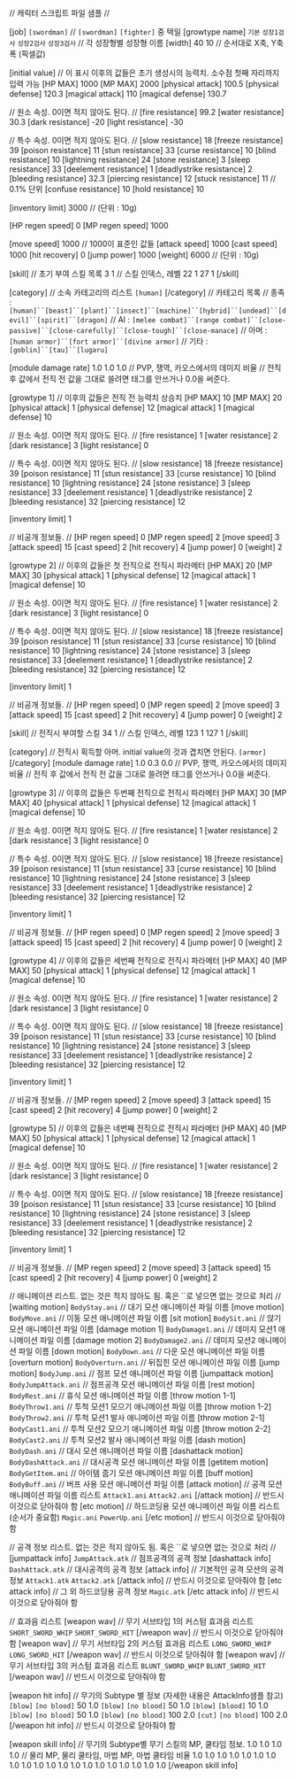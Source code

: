 ﻿// 캐릭터 스크립트 파일 샘플 //

[job] `[swordman]`		// `[swordman]` `[fighter]` 중 택일
[growtype name] `기본` `성장1검사` `성장2검사` `성장3검사` // 각 성장형별 성장형 이름
[width] 40 10		// 순서대로 X축, Y축 폭 (픽셀값)

[initial value]		// 이 표시 이후의 값들은 초기 생성시의 능력치. 소수점 첫째 자리까지 입력 가능
[HP MAX] 1000
[MP MAX] 2000
[physical attack] 100.5
[physical defense] 120.3
[magical attack] 110
[magical defense] 130.7

// 원소 속성. 0이면 적지 않아도 된다. //
[fire resistance] 99.2
[water resistance] 30.3
[dark resistance] -20
[light resistance] -30

// 특수 속성. 0이면 적지 않아도 된다. //
[slow resistance] 18
[freeze resistance] 39
[poison resistance] 11
[stun resistance] 33
[curse resistance] 10
[blind resistance] 10
[lightning resistance] 24
[stone resistance] 3
[sleep resistance] 33
[deelement resistance] 1
[deadlystrike resistance] 2
[bleeding resistance] 32.3
[piercing resistance] 12
[stuck resistance] 11	// 0.1% 단위
[confuse resistance] 10
[hold resistance] 10

[inventory limit] 3000	// (단위 : 10g)

[HP regen speed] 0
[MP regen speed] 1000

[move speed] 1000	// 1000이 표준인 값들
[attack speed] 1000
[cast speed] 1000
[hit recovery] 0
[jump power] 1000
[weight] 6000		// (단위 : 10g)

[skill]			// 초기 부여 스킬 목록
3 1			// 스킬 인덱스, 레벨
22 1
27 1
[/skill]

[category]		// 소속 카테고리의 리스트
`[human]`
[/category]
// 카테고리 목록
// 종족 : `[human]``[beast]``[plant]``[insect]``[machine]``[hybrid]``[undead]``[devil]``[spirit]``[dragon]`
// AI : `[melee combat]``[range combat]``[close-passive]``[close-carefully]``[close-tough]``[close-manace]`
// 아머 : `[human armor]``[fort armor]``[divine armor]`
// 기타 : `[goblin]``[tau]``[lugaru]`

[module damage rate] 1.0 1.0 1.0	// PVP, 쟁역, 카오스에서의 데미지 비율
					// 전직 후 값에서 전직 전 값을 그대로 쓸려면 태그를 안쓰거나 0.0을 써준다.

[growtype 1]		// 이후의 값들은 전직 전 능력치 상승치
[HP MAX] 10
[MP MAX] 20
[physical attack] 1
[physical defense] 12
[magical attack] 1
[magical defense] 10

// 원소 속성. 0이면 적지 않아도 된다. //
[fire resistance] 1
[water resistance] 2
[dark resistance] 3
[light resistance] 0

// 특수 속성. 0이면 적지 않아도 된다. //
[slow resistance] 18
[freeze resistance] 39
[poison resistance] 11
[stun resistance] 33
[curse resistance] 10
[blind resistance] 10
[lightning resistance] 24
[stone resistance] 3
[sleep resistance] 33
[deelement resistance] 1
[deadlystrike resistance] 2
[bleeding resistance] 32
[piercing resistance] 12

[inventory limit] 1

// 비공개 정보들. //
[HP regen speed] 0
[MP regen speed] 2
[move speed] 3
[attack speed] 15
[cast speed] 2
[hit recovery] 4
[jump power] 0
[weight] 2

[growtype 2]		// 이후의 값들은 첫 전직으로 전직시 파라메터
[HP MAX] 20
[MP MAX] 30
[physical attack] 1
[physical defense] 12
[magical attack] 1
[magical defense] 10

// 원소 속성. 0이면 적지 않아도 된다. //
[fire resistance] 1
[water resistance] 2
[dark resistance] 3
[light resistance] 0

// 특수 속성. 0이면 적지 않아도 된다. //
[slow resistance] 18
[freeze resistance] 39
[poison resistance] 11
[stun resistance] 33
[curse resistance] 10
[blind resistance] 10
[lightning resistance] 24
[stone resistance] 3
[sleep resistance] 33
[deelement resistance] 1
[deadlystrike resistance] 2
[bleeding resistance] 32
[piercing resistance] 12

[inventory limit] 1

// 비공개 정보들. //
[HP regen speed] 0
[MP regen speed] 2
[move speed] 3
[attack speed] 15
[cast speed] 2
[hit recovery] 4
[jump power] 0
[weight] 2

[skill]			// 전직시 부여할 스킬
34 1			// 스킬 인덱스, 레벨
123 1
127 1
[/skill]

[category]	// 전직시 획득할 아머. initial value의 것과 겹치면 안된다.
`[armor]`
[/category]
[module damage rate] 1.0 0.3 0.0	// PVP, 쟁역, 카오스에서의 데미지 비율
					// 전직 후 값에서 전직 전 값을 그대로 쓸려면 태그를 안쓰거나 0.0을 써준다.


[growtype 3]		// 이후의 값들은 두번째 전직으로 전직시 파라메터
[HP MAX] 30
[MP MAX] 40
[physical attack] 1
[physical defense] 12
[magical attack] 1
[magical defense] 10

// 원소 속성. 0이면 적지 않아도 된다. //
[fire resistance] 1
[water resistance] 2
[dark resistance] 3
[light resistance] 0

// 특수 속성. 0이면 적지 않아도 된다. //
[slow resistance] 18
[freeze resistance] 39
[poison resistance] 11
[stun resistance] 33
[curse resistance] 10
[blind resistance] 10
[lightning resistance] 24
[stone resistance] 3
[sleep resistance] 33
[deelement resistance] 1
[deadlystrike resistance] 2
[bleeding resistance] 32
[piercing resistance] 12

[inventory limit] 1

// 비공개 정보들. //
[HP regen speed] 0
[MP regen speed] 2
[move speed] 3
[attack speed] 15
[cast speed] 2
[hit recovery] 4
[jump power] 0
[weight] 2


[growtype 4]		// 이후의 값들은 세번째 전직으로 전직시 파라메터
[HP MAX] 40
[MP MAX] 50
[physical attack] 1
[physical defense] 12
[magical attack] 1
[magical defense] 10

// 원소 속성. 0이면 적지 않아도 된다. //
[fire resistance] 1
[water resistance] 2
[dark resistance] 3
[light resistance] 0

// 특수 속성. 0이면 적지 않아도 된다. //
[slow resistance] 18
[freeze resistance] 39
[poison resistance] 11
[stun resistance] 33
[curse resistance] 10
[blind resistance] 10
[lightning resistance] 24
[stone resistance] 3
[sleep resistance] 33
[deelement resistance] 1
[deadlystrike resistance] 2
[bleeding resistance] 32
[piercing resistance] 12

[inventory limit] 1

// 비공개 정보들. //
[MP regen speed] 2
[move speed] 3
[attack speed] 15
[cast speed] 2
[hit recovery] 4
[jump power] 0
[weight] 2

[growtype 5]		// 이후의 값들은 네번째 전직으로 전직시 파라메터
[HP MAX] 40
[MP MAX] 50
[physical attack] 1
[physical defense] 12
[magical attack] 1
[magical defense] 10

// 원소 속성. 0이면 적지 않아도 된다. //
[fire resistance] 1
[water resistance] 2
[dark resistance] 3
[light resistance] 0

// 특수 속성. 0이면 적지 않아도 된다. //
[slow resistance] 18
[freeze resistance] 39
[poison resistance] 11
[stun resistance] 33
[curse resistance] 10
[blind resistance] 10
[lightning resistance] 24
[stone resistance] 3
[sleep resistance] 33
[deelement resistance] 1
[deadlystrike resistance] 2
[bleeding resistance] 32
[piercing resistance] 12

[inventory limit] 1

// 비공개 정보들. //
[MP regen speed] 2
[move speed] 3
[attack speed] 15
[cast speed] 2
[hit recovery] 4
[jump power] 0
[weight] 2


// 애니메이션 리스트. 없는 것은 적지 않아도 됨. 혹은 ``로 넣으면 없는 것으로 처리 //
[waiting motion] `BodyStay.ani`		// 대기 모션 애니메이션 파일 이름
[move motion] `BodyMove.ani`		// 이동 모션 애니메이션 파일 이름
[sit motion] `BodySit.ani`		// 앉기 모션 애니메이션 파일 이름
[damage motion 1] `BodyDamage1.ani`	// 데미지 모션1 애니메이션 파일 이름
[damage motion 2] `BodyDamage2.ani`	// 데미지 모션2 애니메이션 파일 이름
[down motion] `BodyDown.ani`		// 다운 모션 애니메이션 파일 이름
[overturn motion] `BodyOverturn.ani`		// 뒤집힌 모션 애니메이션 파일 이름
[jump motion] `BodyJump.ani`		// 점프 모션 애니메이션 파일 이름
[jumpattack motion] `BodyJumpAttack.ani`	// 점프공격 모션 애니메이션 파일 이름
[rest motion] `BodyRest.ani`		// 휴식 모션 애니메이션 파일 이름
[throw motion 1-1] `BodyThrow1.ani`		// 투척 모션1 모으기 애니메이션 파일 이름
[throw motion 1-2] `BodyThrow2.ani`		// 투척 모션1 발사 애니메이션 파일 이름
[throw motion 2-1] `BodyCast1.ani`		// 투척 모션2 모으기 애니메이션 파일 이름
[throw motion 2-2] `BodyCast2.ani`		// 투척 모션2 발사 애니메이션 파일 이름
[dash motion] `BodyDash.ani`		// 대시 모션 애니메이션 파일 이름
[dashattack motion] `BodyDashAttack.ani`	// 대시공격 모션 애니메이션 파일 이름
[getitem motion] `BodyGetItem.ani`	// 아이템 줍기 모션 애니메이션 파일 이름
[buff motion] `BodyBuff.ani`		// 버프 사용 모션 애니메이션 파일 이름
[attack motion]				// 공격 모션 애니메이션 파일 이름 리스트
`Attack1.ani`
`Attack2.ani`
[/attack motion]				// 반드시 이것으로 닫아줘야 함
[etc motion]				// 하드코딩용 모션 애니메이션 파일 이름 리스트 (순서가 중요함)
`Magic.ani`
`PowerUp.ani`
[/etc motion]				// 반드시 이것으로 닫아줘야 함

// 공격 정보 리스트. 없는 것은 적지 않아도 됨. 혹은 ``로 넣으면 없는 것으로 처리 //
[jumpattack info] `JumpAttack.atk`	// 점프공격의 공격 정보
[dashattack info] `DashAttack.atk`	// 대시공격의 공격 정보
[attack info]				// 기본적인 공격 모션의 공격 정보
`Attack1.atk`
`Attack2.atk`
[/attack info]			// 반드시 이것으로 닫아줘야 함
[etc attack info]				// 그 외 하드코딩용 공격 정보
`Magic.atk`
[/etc attack info]			// 반드시 이것으로 닫아줘야 함

// 효과음 리스트
[weapon wav]				// 무기 서브타입 1의 커스텀 효과음 리스트
`SHORT_SWORD_WHIP`
`SHORT_SWORD_HIT`
[/weapon wav]				// 반드시 이것으로 닫아줘야 함
[weapon wav]				// 무기 서브타입 2의 커스텀 효과음 리스트
`LONG_SWORD_WHIP`
`LONG_SWORD_HIT`
[/weapon wav]				// 반드시 이것으로 닫아줘야 함
[weapon wav]				// 무기 서브타입 3의 커스텀 효과음 리스트
`BLUNT_SWORD_WHIP`
`BLUNT_SWORD_HIT`
[/weapon wav]				// 반드시 이것으로 닫아줘야 함

[weapon hit info]			// 무기의 Subtype 별 정보 (자세한 내용은 AttackInfo샘플 참고)
`[blow]` `[no blood]` 50 1.0
`[blow]` `[no blood]` 50 1.0
`[blow]` `[blood]` 10 1.0
`[blow]` `[no blood]` 50 1.0
`[blow]` `[no blood]` 100 2.0
`[cut]` `[no blood]` 100 2.0
[/weapon hit info]			// 반드시 이것으로 닫아줘야 함

[weapon skill info]	// 무기의 Subtype별 무기 스킬의 MP, 쿨타임 정보.
1.0 1.0 1.0 1.0		// 물리 MP, 물리 쿨타임, 마법 MP, 마법 쿨타임 비율
1.0 1.0 1.0 1.0
1.0 1.0 1.0 1.0
1.0 1.0 1.0 1.0
1.0 1.0 1.0 1.0
1.0 1.0 1.0 1.0
[/weapon skill info]